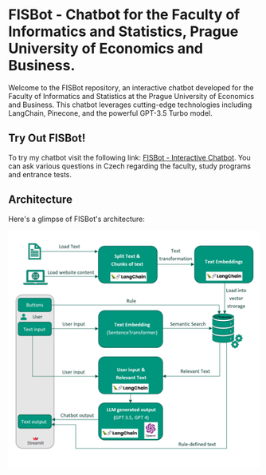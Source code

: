 # FISBot - Chatbot for the Faculty of Informatics and Statistics, Prague University of Economics and Business.

Welcome to the FISBot repository, an interactive chatbot developed for the Faculty of Informatics and Statistics at the Prague University of Economics and Business. This chatbot leverages cutting-edge technologies including LangChain, Pinecone, and the powerful GPT-3.5 Turbo model.
## Try Out FISBot!
To try my chatbot visit the following link: [FISBot - Interactive Chatbot](https://fisbot-uyhbasvxvgchkyf8dysbsy.streamlit.app/). You can ask various questions in Czech regarding the faculty, study programs and entrance tests.
## Architecture

Here's a glimpse of FISBot's architecture:

![FISBot Architecture](imgs/architecture.png)
